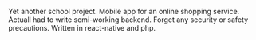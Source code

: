 Yet another school project.
Mobile app for an online shopping service. 
Actuall had to write semi-working backend. 
Forget any security or safety precautions. 
Written in react-native and php.
